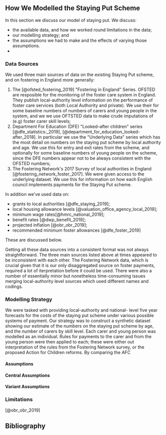 ## How We Modelled the Staying Put Scheme

In this section we discuss our model of staying put. We discuss:

* the available data, and how we worked round limitations in the data;
* our modelling strategy; and
* the assumptions we had to make and the effects of varying those assumptions.
*   

### Data Sources

We used three main sources of data on the existing Staying Put scheme, and on fostering in England more generally:

1. The [@ofsted_fostering_2019] "Fostering in England" Series. OFSTED are resposible for the monitoring of the foster care system in England. They publish local-authority level information on the performance of foster care services (both Local Authority and private). We use their for some baseline numbers of numbers of carers and young people in the system, and we we use OFTSTED data to make crude imputations of (e.g) foster carer skill levels;
1. Department For Education (DFE) "Looked-after children" series [@dfe_statistics:_2019], [@department_for_education_looked-after_2018]. In particular we use the "Underlying Data" series which has the most detail on numbers on the staying put scheme by local authority and age. We use this for entry and exit rates from the scheme, and optionally for some baseline numbers of young people on the scheme, since the DFE numbers appear not to be always consistent with the OFSTED numbers;
1. The Fostering Network's 2017 Survey of local authorities in England [@fostering_network_foster_2017]. We were given access to the underlying dataset. We use this for information on how each English council implements payments for the Staying Put scheme.

In addition we've used data on:

* grants to local authorities [@dfe_staying_2019];
* local housing allowance levels [@valuation_office_agency_local_2019];
* minimum wage rates[@hmrc_national_2019];
* benefit rates [@dwp_benefit_2019];
* projected inflation [@obr_obr_2019];
* recommended minimum foster allowances [@dfe_foster_2019]

These are discussed below.

Getting all these data sources into a consistent format was not always straightforward. The three main sources listed above at times appeared to be inconsistent with each other.  The Fostering Network data, which is crucial given that it is our only disaggregated source on foster payments, required a lot of iterpretation before it could be used. There were also a number of essentially minor but nonetheless time-consuming issues merging local-authority level sources which used different names and codings.

### Modelling Strategy

We were tasked with providing local-authority and national- level five year forecasts for the costs of the staying put scheme under various possible systems of payment. Our strategy was to construct a synthetic dataset showing our estimate of the numbers on the staying put scheme by age, and the number of carers by skill level. Each carer and young person was modelled as an individual. Rules for payments to the carer and from the young person were then applied to each; these were either out interpretation of the rules from the Fostering Network survey, or the proposed Action for Children reforms. By comparing the AFC 

#### Assumptions
#### Central Assumptions
#### Variant Assumptions

### Limitations

[@obr_obr_2019]

## Bibliography
